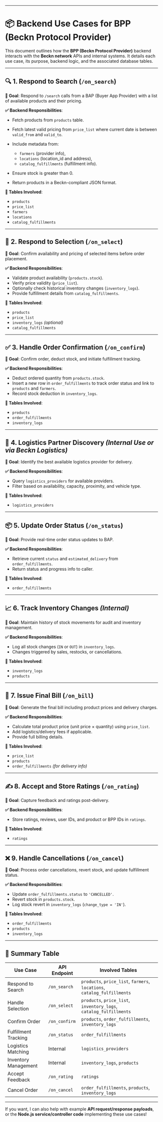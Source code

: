 
---

# 📦 Backend Use Cases for BPP (Beckn Protocol Provider)

This document outlines how the **BPP (Beckn Protocol Provider)** backend interacts with the **Beckn network** APIs and internal systems. It details each use case, its purpose, backend logic, and the associated database tables.

---

## 🔍 1. Respond to Search (`/on_search`)

**📌 Goal**:
Respond to `/search` calls from a BAP (Buyer App Provider) with a list of available products and their pricing.

**✅ Backend Responsibilities**:

* Fetch products from `products` table.
* Fetch latest valid pricing from `price_list` where current date is between `valid_from` and `valid_to`.
* Include metadata from:

  * `farmers` (provider info),
  * `locations` (location\_id and address),
  * `catalog_fulfillments` (fulfillment info).
* Ensure stock is greater than 0.
* Return products in a Beckn-compliant JSON format.

**🧩 Tables Involved**:

* `products`
* `price_list`
* `farmers`
* `locations`
* `catalog_fulfillments`

---

## 🛒 2. Respond to Selection (`/on_select`)

**📌 Goal**:
Confirm availability and pricing of selected items before order placement.

**✅ Backend Responsibilities**:

* Validate product availability (`products.stock`).
* Verify price validity (`price_list`).
* Optionally check historical inventory changes (`inventory_logs`).
* Provide fulfillment details from `catalog_fulfillments`.

**🧩 Tables Involved**:

* `products`
* `price_list`
* `inventory_logs` *(optional)*
* `catalog_fulfillments`

---

## ✅ 3. Handle Order Confirmation (`/on_confirm`)

**📌 Goal**:
Confirm order, deduct stock, and initiate fulfillment tracking.

**✅ Backend Responsibilities**:

* Deduct ordered quantity from `products.stock`.
* Insert a new row in `order_fulfillments` to track order status and link to `products` and `farmers`.
* Record stock deduction in `inventory_logs`.

**🧩 Tables Involved**:

* `products`
* `order_fulfillments`
* `inventory_logs`

---

## 🚚 4. Logistics Partner Discovery *(Internal Use or via Beckn Logistics)*

**📌 Goal**:
Identify the best available logistics provider for delivery.

**✅ Backend Responsibilities**:

* Query `logistics_providers` for available providers.
* Filter based on availability, capacity, proximity, and vehicle type.

**🧩 Tables Involved**:

* `logistics_providers`

---

## 📦 5. Update Order Status (`/on_status`)

**📌 Goal**:
Provide real-time order status updates to BAP.

**✅ Backend Responsibilities**:

* Retrieve current `status` and `estimated_delivery` from `order_fulfillments`.
* Return status and progress info to caller.

**🧩 Tables Involved**:

* `order_fulfillments`

---

## 📈 6. Track Inventory Changes *(Internal)*

**📌 Goal**:
Maintain history of stock movements for audit and inventory management.

**✅ Backend Responsibilities**:

* Log all stock changes (`IN` or `OUT`) in `inventory_logs`.
* Changes triggered by sales, restocks, or cancellations.

**🧩 Tables Involved**:

* `inventory_logs`
* `products`

---

## 🧾 7. Issue Final Bill (`/on_bill`)

**📌 Goal**:
Generate the final bill including product prices and delivery charges.

**✅ Backend Responsibilities**:

* Calculate total product price (unit price × quantity) using `price_list`.
* Add logistics/delivery fees if applicable.
* Provide full billing details.

**🧩 Tables Involved**:

* `price_list`
* `products`
* `order_fulfillments` *(for delivery info)*

---

## ✍️ 8. Accept and Store Ratings (`/on_rating`)

**📌 Goal**:
Capture feedback and ratings post-delivery.

**✅ Backend Responsibilities**:

* Store ratings, reviews, user IDs, and product or BPP IDs in `ratings`.

**🧩 Tables Involved**:

* `ratings`

---

## ❌ 9. Handle Cancellations (`/on_cancel`)

**📌 Goal**:
Process order cancellations, revert stock, and update fulfillment status.

**✅ Backend Responsibilities**:

* Update `order_fulfillments.status` to `'CANCELLED'`.
* Revert stock in `products.stock`.
* Log stock revert in `inventory_logs` (`change_type = 'IN'`).

**🧩 Tables Involved**:

* `order_fulfillments`
* `products`
* `inventory_logs`

---

## 📘 Summary Table

| Use Case             | API Endpoint  | Involved Tables                                                          |
| -------------------- | ------------- | ------------------------------------------------------------------------ |
| Respond to Search    | `/on_search`  | `products`, `price_list`, `farmers`, `locations`, `catalog_fulfillments` |
| Handle Selection     | `/on_select`  | `products`, `price_list`, `inventory_logs`, `catalog_fulfillments`       |
| Confirm Order        | `/on_confirm` | `products`, `order_fulfillments`, `inventory_logs`                       |
| Fulfillment Tracking | `/on_status`  | `order_fulfillments`                                                     |
| Logistics Matching   | Internal      | `logistics_providers`                                                    |
| Inventory Management | Internal      | `inventory_logs`, `products`                                             |
| Accept Feedback      | `/on_rating`  | `ratings`                                                                |
| Cancel Order         | `/on_cancel`  | `order_fulfillments`, `products`, `inventory_logs`                       |

---

If you want, I can also help with example **API request/response payloads**, or the **Node.js service/controller code** implementing these use cases!
